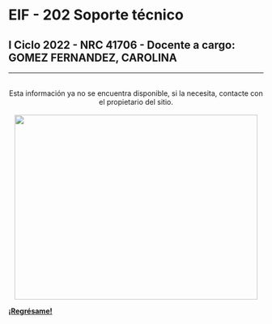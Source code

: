 # EIF - 202 Soporte técnico

## I Ciclo 2022 - NRC 41706 - Docente a cargo: GOMEZ FERNANDEZ, CAROLINA

***
<br />

<center> Esta información ya no se encuentra disponible, si la necesita, contacte con el propietario del sitio. </center>

<br />

<center><img src="https://media.giphy.com/media/3o6MbbwX2g2GA4MUus/giphy.gif" width="480" height="364" /></center> 

<!---

## NRC 41706

## I Ciclo 2022 

### Conceptos básicos de la electricidad

[Ver documento](/eif202/apuntes1)

### La alimentación del computador y demás componentes electrónicos

[Ver documento](/eif202/apuntes2)

### Protección eléctrica de equipos y puertas lógicas

[Ver documento](/eif202/apuntes3)

### Tarjetas madre

[Ver documento](/eif202/apuntes4)

-->

**[¡Regrésame!](/index)**